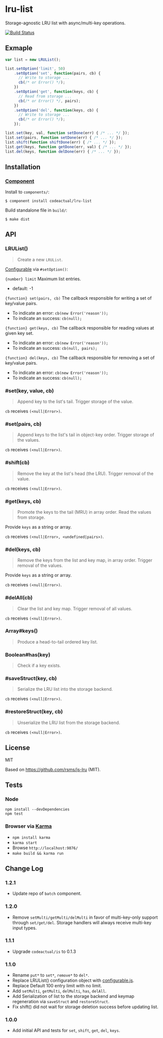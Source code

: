 # lru-list

Storage-agnostic LRU list with async/multi-key operations.

[![Build Status](https://travis-ci.org/codeactual/lru-list.png)](https://travis-ci.org/codeactual/lru-list)

## Exmaple

```js
var list = new LRUList();

list.setOption('limit', 50)
    .setOption('set', function(pairs, cb) {
      // Write to storage ...
      cb(/* or Error() */);
    })
    .setOption('get', function(keys, cb) {
      // Read from storage ...
      cb(/* or Error() */, pairs);
    })
    .setOption('del', function(keys, cb) {
      // Write to storage ...
      cb(/* or Error() */);
    });

list.set(key, val, function setDone(err) { /* ... */ });
list.set(pairs, function setDone(err) { /* ... */ });
list.shift(function shiftDone(err) { /* ... */ });
list.get(keys, function getDone(err, val) { /* ... */ });
list.del(keys, function delDone(err) { /* ... */ });
```

## Installation

### [Component](https://github.com/component/component)

Install to `components/`:

    $ component install codeactual/lru-list

Build standalone file in `build/`:

    $ make dist

## API

### LRUList()

> Create a new `LRUList`.

[Configurable](https://github.com/visionmedia/configurable.js) via `#setOption()`:

`{number} limit` Maximum list entries.

* default: -1


`{function} set(pairs, cb)` The callback responsible for writing a set of key/value pairs.

* To indicate an error: `cb(new Error('reason'));`
* To indicate an success: `cb(null);`

`{function} get(keys, cb)` The callback responsible for reading values at given key set.

* To indicate an error: `cb(new Error('reason'));`
* To indicate an success: `cb(null, pairs);`

`{function} del(keys, cb)` The callback responsible for removing a set of key/value pairs.

* To indicate an error: `cb(new Error('reason'));`
* To indicate an success: `cb(null);`

### #set(key, value, cb)

> Append key to the list's tail. Trigger storage of the value.

`cb` receives `(<null|Error>)`.

### #set(pairs, cb)

> Append keys to the list's tail in object-key order. Trigger storage of the values.

`cb` receives `(<null|Error>)`.

### #shift(cb)

> Remove the key at the list's head (the LRU). Trigger removal of the value.

`cb` receives `(<null|Error>)`.

### #get(keys, cb)

> Promote the keys to the tail (MRU) in array order. Read the values from storage.

Provide `keys` as a string or array.

`cb` receives `(<null|Error>, <undefined|pairs>)`.

### #del(keys, cb)

> Remove the keys from the list and key map, in array order. Trigger removal of the values.

Provide `keys` as a string or array.

`cb` receives `(<null|Error>)`.

### #delAll(cb)

> Clear the list and key map. Trigger removal of all values.

`cb` receives `(<null|Error>)`.

### Array#keys()

> Produce a head-to-tail ordered key list.

### Boolean#has(key)

> Check if a key exists.

### #saveStruct(key, cb)

> Serialize the LRU list into the storage backend.

`cb` receives `(<null|Error>)`.

### #restoreStruct(key, cb)

> Unserialize the LRU list from the storage backend.

`cb` receives `(<null|Error>)`.

## License

  MIT

  Based on https://github.com/rsms/js-lru (MIT).

## Tests

### Node

    npm install --devDependencies
    npm test

### Browser via [Karma](http://karma-runner.github.com/)

* `npm install karma`
* `karma start`
* Browse `http://localhost:9876/`
* `make build && karma run`

## Change Log

### 1.2.1

* Update repo of `batch` component.

### 1.2.0

* Remove `setMulti/getMulti/delMulti` in favor of multi-key-only support through `set/get/del`. Storage handlers will always receive multi-key input types.

### 1.1.1

* Upgrade `codeactual/is` to 0.1.3

### 1.1.0

* Rename `put*` to `set*`, `remove*` to `del*`.
* Replace LRUList() configuration object with [configurable.js](https://github.com/visionmedia/configurable.js/).
* Replace Default 100 entry limit with no limit.
* Add `setMulti`,  `getMulti`, `delMulti`, `has`, `delAll`.
* Add Serialization of list to the storage backend and keymap regeneration via `saveStruct` and `restoreStruct`.
* Fix shift() did not wait for storage deletion success before updating list.

### 1.0.0

* Add initial API and tests for `set`, `shift`, `get`, `del`, `keys`.
